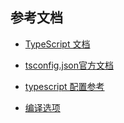 ## 参考文档

* [TypeScript 文档](https://www.w3cschool.cn/typescript/typescript-tutorial.html)

* [tsconfig.json官方文档](http://www.typescriptlang.org/docs/handbook/tsconfig-json.html)

* [typescript 配置参考](http://www.cnblogs.com/Leo_wl/p/5751187.html)

* [编译选项](https://tslang.cn/docs/handbook/compiler-options.html)


